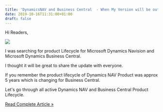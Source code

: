 ```yaml
---
title: 'DynamicsNAV and Business Central  - When My Version will be out of Support?'
date: 2019-10-16T11:31:00+01:00
draft: false
---
```


Hi Readers,  

[![](https://1.bp.blogspot.com/-GWnak_Ku2Nk/XaI1q8kcMCI/AAAAAAAAL78/DPlo06h3NjcuISvvPvbWvaufhIA1p1v8ACLcBGAsYHQ/s200/Modern%2BLifecycle%2BPolicy.jpg)](https://1.bp.blogspot.com/-GWnak_Ku2Nk/XaI1q8kcMCI/AAAAAAAAL78/DPlo06h3NjcuISvvPvbWvaufhIA1p1v8ACLcBGAsYHQ/s1600/Modern%2BLifecycle%2BPolicy.jpg)

  
I was searching for product Lifecycle for Microsoft Dynamics Navision and Microsoft Dynamics Business Central.  
  
I thought it will be great to share the update with everyone.  
  
If you remember the product lifecycle of Dynamics NAV Product was approx 5 years which is changing for Business Central.  
  
Let's go through all active Dynamics NAV and Business Central Product Lifecycle.  
  

[Read Complete Article »](https://saurav-nav.blogspot.com/2019/10/dynamicsnav-and-business-central-when.html#more)
